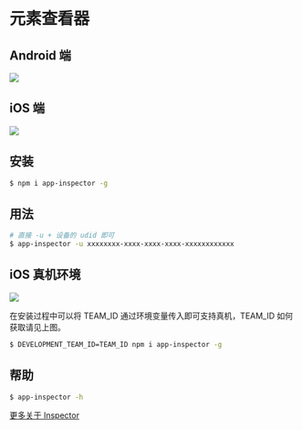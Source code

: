 # 元素查看器

## Android 端

![](http://ww4.sinaimg.cn/large/7dfcf2f7gw1f7bwlhpakwg20s40kge3k.gif)

## iOS 端

![](http://ww4.sinaimg.cn/large/7dfcf2f7gw1f7bwp1mgiyg20s40kg7wh.gif)

## 安装

```bash
$ npm i app-inspector -g
```

## 用法

```bash
# 直接 -u + 设备的 udid 即可
$ app-inspector -u xxxxxxxx-xxxx-xxxx-xxxx-xxxxxxxxxxxx
```

## iOS 真机环境

![](http://wx1.sinaimg.cn/large/6d308bd9gy1fg7cnt9hf6j20t70h7782.jpg)

在安装过程中可以将 TEAM_ID 通过环境变量传入即可支持真机，TEAM_ID 如何获取请见上图。

```bash
$ DEVELOPMENT_TEAM_ID=TEAM_ID npm i app-inspector -g
```

## 帮助

```bash
$ app-inspector -h
```

[更多关于 Inspector](//github.com/macacajs/app-inspector)
